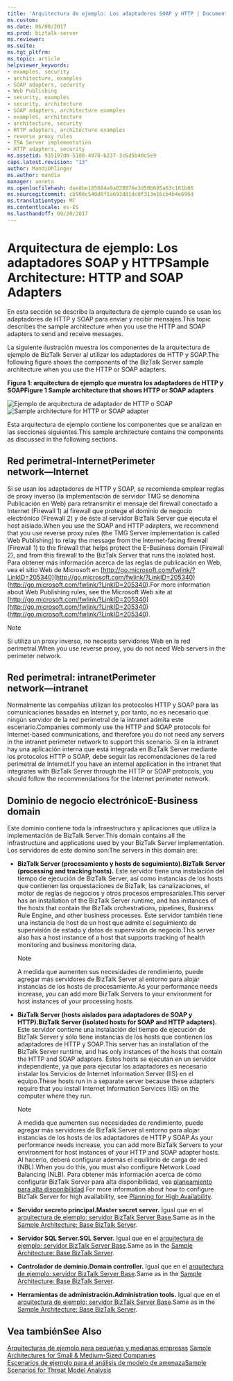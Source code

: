 ```yaml
---
title: 'Arquitectura de ejemplo: Los adaptadores SOAP y HTTP | Documentos de Microsoft'
ms.custom: 
ms.date: 06/08/2017
ms.prod: biztalk-server
ms.reviewer: 
ms.suite: 
ms.tgt_pltfrm: 
ms.topic: article
helpviewer_keywords:
- examples, security
- architecture, examples
- SOAP adapters, security
- Web Publishing
- security, examples
- security, architecture
- SOAP adapters, architecture examples
- examples, architecture
- architecture, security
- HTTP adapters, architecture examples
- reverse proxy rules
- ISA Server implementation
- HTTP adapters, security
ms.assetid: 935197d0-5108-4970-b237-3c6d5b40c5e9
caps.latest.revision: "13"
author: MandiOhlinger
ms.author: mandia
manager: anneta
ms.openlocfilehash: dae8be185084a9a838876e3d50b605a63c161b66
ms.sourcegitcommit: cb908c540d8f1a692d01dc8f313e16cb4b4e696d
ms.translationtype: MT
ms.contentlocale: es-ES
ms.lasthandoff: 09/20/2017
---
```

# <a name="sample-architecture-http-and-soap-adapters"></a><span data-ttu-id="d5eed-102">Arquitectura de ejemplo: Los adaptadores SOAP y HTTP</span><span class="sxs-lookup"><span data-stu-id="d5eed-102">Sample Architecture: HTTP and SOAP Adapters</span></span>
<span data-ttu-id="d5eed-103">En esta sección se describe la arquitectura de ejemplo cuando se usan los adaptadores de HTTP y SOAP para enviar y recibir mensajes.</span><span class="sxs-lookup"><span data-stu-id="d5eed-103">This topic describes the sample architecture when you use the HTTP and SOAP adapters to send and receive messages.</span></span>  
  
 <span data-ttu-id="d5eed-104">La siguiente ilustración muestra los componentes de la arquitectura de ejemplo de BizTalk Server al utilizar los adaptadores de HTTP y SOAP.</span><span class="sxs-lookup"><span data-stu-id="d5eed-104">The following figure shows the components of the BizTalk Server sample architecture when you use the HTTP or SOAP adapters.</span></span>  
  
 <span data-ttu-id="d5eed-105">**Figura 1: arquitectura de ejemplo que muestra los adaptadores de HTTP y SOAP**</span><span class="sxs-lookup"><span data-stu-id="d5eed-105">**Figure 1 Sample architecture that shows HTTP or SOAP adapters**</span></span>  
  
 <span data-ttu-id="d5eed-106">![Ejemplo de arquitectura de adaptador de HTTP o SOAP](../core/media/tdi-sec-refarch-http.gif "TDI_Sec_RefArch_HTTP")</span><span class="sxs-lookup"><span data-stu-id="d5eed-106">![Sample architecture for HTTP or SOAP adapter](../core/media/tdi-sec-refarch-http.gif "TDI_Sec_RefArch_HTTP")</span></span>  
  
 <span data-ttu-id="d5eed-107">Esta arquitectura de ejemplo contiene los componentes que se analizan en las secciones siguientes.</span><span class="sxs-lookup"><span data-stu-id="d5eed-107">This sample architecture contains the components as discussed in the following sections.</span></span>  
  
## <a name="perimeter-networkinternet"></a><span data-ttu-id="d5eed-108">Red perimetral-Internet</span><span class="sxs-lookup"><span data-stu-id="d5eed-108">Perimeter network―Internet</span></span>  
 <span data-ttu-id="d5eed-109">Si se usan los adaptadores de HTTP y SOAP, se recomienda emplear reglas de proxy inverso (la implementación de servidor TMG se denomina Publicación en Web) para retransmitir el mensaje del firewall conectado a Internet (Firewall 1) al firewall que protege el dominio de negocio electrónico (Firewall 2) y de éste al servidor BizTalk Server que ejecuta el host aislado.</span><span class="sxs-lookup"><span data-stu-id="d5eed-109">When you use the SOAP and HTTP adapters, we recommend that you use reverse proxy rules (the TMG Server implementation is called Web Publishing) to relay the message from the Internet-facing firewall (Firewall 1) to the firewall that helps protect the E-Business domain (Firewall 2), and from this firewall to the BizTalk Server that runs the isolated host.</span></span> <span data-ttu-id="d5eed-110">Para obtener más información acerca de las reglas de publicación en Web, vea el sitio Web de Microsoft en [http://go.microsoft.com/fwlink/?LinkID=205340](http://go.microsoft.com/fwlink/?LinkID=205340) (http://go.microsoft.com/fwlink/?LinkID=205340).</span><span class="sxs-lookup"><span data-stu-id="d5eed-110">For more information about Web Publishing rules, see the Microsoft Web site at [http://go.microsoft.com/fwlink/?LinkID=205340](http://go.microsoft.com/fwlink/?LinkID=205340) (http://go.microsoft.com/fwlink/?LinkID=205340).</span></span>  
  
> [!NOTE]
>  <span data-ttu-id="d5eed-111">Si utiliza un proxy inverso, no necesita servidores Web en la red perimetral.</span><span class="sxs-lookup"><span data-stu-id="d5eed-111">When you use reverse proxy, you do not need Web servers in the perimeter network.</span></span>  
  
## <a name="perimeter-networkintranet"></a><span data-ttu-id="d5eed-112">Red perimetral: intranet</span><span class="sxs-lookup"><span data-stu-id="d5eed-112">Perimeter network―intranet</span></span>  
 <span data-ttu-id="d5eed-113">Normalmente las compañías utilizan los protocolos HTTP y SOAP para las comunicaciones basadas en Internet y, por tanto, no es necesario que ningún servidor de la red perimetral de la intranet admita este escenario.</span><span class="sxs-lookup"><span data-stu-id="d5eed-113">Companies commonly use the HTTP and SOAP protocols for Internet-based communications, and therefore you do not need any servers in the intranet perimeter network to support this scenario.</span></span> <span data-ttu-id="d5eed-114">Si en la intranet hay una aplicación interna que está integrada en BizTalk Server mediante los protocolos HTTP o SOAP, debe seguir las recomendaciones de la red perimetral de Internet.</span><span class="sxs-lookup"><span data-stu-id="d5eed-114">If you have an internal application in the intranet that integrates with BizTalk Server through the HTTP or SOAP protocols, you should follow the recommendations for the Internet perimeter network.</span></span>  
  
## <a name="e-business-domain"></a><span data-ttu-id="d5eed-115">Dominio de negocio electrónico</span><span class="sxs-lookup"><span data-stu-id="d5eed-115">E-Business domain</span></span>  
 <span data-ttu-id="d5eed-116">Este dominio contiene toda la infraestructura y aplicaciones que utiliza la implementación de BizTalk Server.</span><span class="sxs-lookup"><span data-stu-id="d5eed-116">This domain contains all the infrastructure and applications used by your BizTalk Server implementation.</span></span> <span data-ttu-id="d5eed-117">Los servidores de este domino son:</span><span class="sxs-lookup"><span data-stu-id="d5eed-117">The servers in this domain are:</span></span>  
  
-   <span data-ttu-id="d5eed-118">**BizTalk Server (procesamiento y hosts de seguimiento).**</span><span class="sxs-lookup"><span data-stu-id="d5eed-118">**BizTalk Server (processing and tracking hosts).**</span></span> <span data-ttu-id="d5eed-119">Este servidor tiene una instalación del tiempo de ejecución de BizTalk Server, así como instancias de los hosts que contienen las orquestaciones de BizTalk, las canalizaciones, el motor de reglas de negocios y otros procesos empresariales.</span><span class="sxs-lookup"><span data-stu-id="d5eed-119">This server has an installation of the BizTalk Server runtime, and has instances of the hosts that contain the BizTalk orchestrations, pipelines, Business Rule Engine, and other business processes.</span></span> <span data-ttu-id="d5eed-120">Este servidor también tiene una instancia de host de un host que admite el seguimiento de supervisión de estado y datos de supervisión de negocio.</span><span class="sxs-lookup"><span data-stu-id="d5eed-120">This server also has a host instance of a host that supports tracking of health monitoring and business monitoring data.</span></span>  
  
    > [!NOTE]
    >  <span data-ttu-id="d5eed-121">A medida que aumenten sus necesidades de rendimiento, puede agregar más servidores de BizTalk Server al entorno para alojar instancias de los hosts de procesamiento.</span><span class="sxs-lookup"><span data-stu-id="d5eed-121">As your performance needs increase, you can add more BizTalk Servers to your environment for host instances of your processing hosts.</span></span>  
  
-   <span data-ttu-id="d5eed-122">**BizTalk Server (hosts aislados para adaptadores de SOAP y HTTP).**</span><span class="sxs-lookup"><span data-stu-id="d5eed-122">**BizTalk Server (isolated hosts for SOAP and HTTP adapters).**</span></span> <span data-ttu-id="d5eed-123">Este servidor contiene una instalación del tiempo de ejecución de BizTalk Server y sólo tiene instancias de los hosts que contienen los adaptadores de HTTP y SOAP.</span><span class="sxs-lookup"><span data-stu-id="d5eed-123">This server has an installation of the BizTalk Server runtime, and has only instances of the hosts that contain the HTTP and SOAP adapters.</span></span> <span data-ttu-id="d5eed-124">Estos hosts se ejecutan en un servidor independiente, ya que para ejecutar los adaptadores es necesario instalar los Servicios de Internet Information Server (IIS) en el equipo.</span><span class="sxs-lookup"><span data-stu-id="d5eed-124">These hosts run in a separate server because these adapters require that you install Internet Information Services (IIS) on the computer where they run.</span></span>  
  
    > [!NOTE]
    >  <span data-ttu-id="d5eed-125">A medida que aumenten sus necesidades de rendimiento, puede agregar más servidores de BizTalk Server al entorno para alojar instancias de los hosts de los adaptadores de HTTP y SOAP.</span><span class="sxs-lookup"><span data-stu-id="d5eed-125">As your performance needs increase, you can add more BizTalk Servers to your environment for host instances of your HTTP and SOAP adapter hosts.</span></span> <span data-ttu-id="d5eed-126">Al hacerlo, deberá configurar además el equilibrio de carga de red (NBL).</span><span class="sxs-lookup"><span data-stu-id="d5eed-126">When you do this, you must also configure Network Load Balancing (NLB).</span></span> <span data-ttu-id="d5eed-127">Para obtener más información acerca de cómo configurar BizTalk Server para alta disponibilidad, vea [planeamiento para alta disponibilidad](../core/planning-for-high-availability3.md).</span><span class="sxs-lookup"><span data-stu-id="d5eed-127">For more information about how to configure BizTalk Server for high availability, see [Planning for High Availability](../core/planning-for-high-availability3.md).</span></span>  
  
-   <span data-ttu-id="d5eed-128">**Servidor secreto principal.**</span><span class="sxs-lookup"><span data-stu-id="d5eed-128">**Master secret server.**</span></span> <span data-ttu-id="d5eed-129">Igual que en el [arquitectura de ejemplo: servidor BizTalk Server Base](../core/sample-architecture-base-biztalk-server.md).</span><span class="sxs-lookup"><span data-stu-id="d5eed-129">Same as in the [Sample Architecture: Base BizTalk Server](../core/sample-architecture-base-biztalk-server.md).</span></span>  
  
-   <span data-ttu-id="d5eed-130">**Servidor SQL Server.**</span><span class="sxs-lookup"><span data-stu-id="d5eed-130">**SQL Server.**</span></span> <span data-ttu-id="d5eed-131">Igual que en el [arquitectura de ejemplo: servidor BizTalk Server Base](../core/sample-architecture-base-biztalk-server.md).</span><span class="sxs-lookup"><span data-stu-id="d5eed-131">Same as in the [Sample Architecture: Base BizTalk Server](../core/sample-architecture-base-biztalk-server.md).</span></span>  
  
-   <span data-ttu-id="d5eed-132">**Controlador de dominio.**</span><span class="sxs-lookup"><span data-stu-id="d5eed-132">**Domain controller.**</span></span> <span data-ttu-id="d5eed-133">Igual que en el [arquitectura de ejemplo: servidor BizTalk Server Base](../core/sample-architecture-base-biztalk-server.md).</span><span class="sxs-lookup"><span data-stu-id="d5eed-133">Same as in the [Sample Architecture: Base BizTalk Server](../core/sample-architecture-base-biztalk-server.md).</span></span>  
  
-   <span data-ttu-id="d5eed-134">**Herramientas de administración.**</span><span class="sxs-lookup"><span data-stu-id="d5eed-134">**Administration tools.**</span></span> <span data-ttu-id="d5eed-135">Igual que en el [arquitectura de ejemplo: servidor BizTalk Server Base](../core/sample-architecture-base-biztalk-server.md).</span><span class="sxs-lookup"><span data-stu-id="d5eed-135">Same as in the [Sample Architecture: Base BizTalk Server](../core/sample-architecture-base-biztalk-server.md).</span></span>  
  
## <a name="see-also"></a><span data-ttu-id="d5eed-136">Vea también</span><span class="sxs-lookup"><span data-stu-id="d5eed-136">See Also</span></span>  
 <span data-ttu-id="d5eed-137">[Arquitecturas de ejemplo para pequeñas y medianas empresas](../core/sample-architectures-for-small-medium-sized-companies.md) </span><span class="sxs-lookup"><span data-stu-id="d5eed-137">[Sample Architectures for Small & Medium-Sized Companies](../core/sample-architectures-for-small-medium-sized-companies.md) </span></span>  
 [<span data-ttu-id="d5eed-138">Escenarios de ejemplo para el análisis de modelo de amenaza</span><span class="sxs-lookup"><span data-stu-id="d5eed-138">Sample Scenarios for Threat Model Analysis</span></span>](../core/sample-scenarios-for-threat-model-analysis.md)